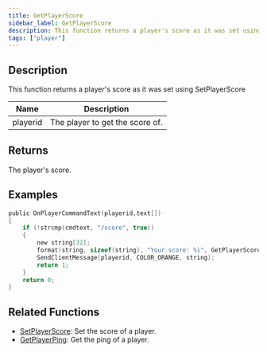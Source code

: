 ```yaml
---
title: GetPlayerScore
sidebar_label: GetPlayerScore
description: This function returns a player's score as it was set using SetPlayerScore.
tags: ["player"]
---
```


## Description

This function returns a player's score as it was set using SetPlayerScore

| Name     | Description                     |
| -------- | ------------------------------- |
| playerid | The player to get the score of. |

## Returns

The player's score.

## Examples

```c
public OnPlayerCommandText(playerid,text[])
{
    if (!strcmp(cmdtext, "/score", true))
    {
        new string[32];
        format(string, sizeof(string), "Your score: %i", GetPlayerScore(playerid));
        SendClientMessage(playerid, COLOR_ORANGE, string);
        return 1;
    }
    return 0;
}
```

## Related Functions

- [SetPlayerScore](SetPlayerScore): Set the score of a player.
- [GetPlayerPing](GetPlayerPing): Get the ping of a player.
